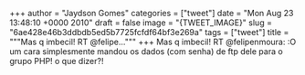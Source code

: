 
+++
author = "Jaydson Gomes"
categories = ["tweet"]
date = "Mon Aug 23 13:48:10 +0000 2010"
draft = false
image = "{TWEET_IMAGE}"
slug = "6ae428e46b3ddbdb5ed5b7725fcfdf64bf3e269a"
tags = ["tweet"]
title = """Mas q imbecil! RT @felipe..."""
+++
Mas q imbecil! RT @felipenmoura: :O um cara simplesmente mandou os dados (com senha) de ftp dele para o grupo PHP! o que dizer?!
